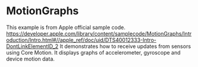 # MotionGraphs

This example is from Apple official sample code. https://developer.apple.com/library/content/samplecode/MotionGraphs/Introduction/Intro.html#//apple_ref/doc/uid/DTS40012333-Intro-DontLinkElementID_2 
It demonstrates how to receive updates from sensors using Core Motion. It displays graphs of accelerometer, gyroscope and device motion data.
